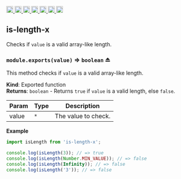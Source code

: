 <a
  href="https://travis-ci.org/Xotic750/is-length-x"
  title="Travis status">
<img
  src="https://travis-ci.org/Xotic750/is-length-x.svg?branch=master"
  alt="Travis status" height="18">
</a>
<a
  href="https://david-dm.org/Xotic750/is-length-x"
  title="Dependency status">
<img src="https://david-dm.org/Xotic750/is-length-x/status.svg"
  alt="Dependency status" height="18"/>
</a>
<a
  href="https://david-dm.org/Xotic750/is-length-x?type=dev"
  title="devDependency status">
<img src="https://david-dm.org/Xotic750/is-length-x/dev-status.svg"
  alt="devDependency status" height="18"/>
</a>
<a
  href="https://badge.fury.io/js/is-length-x"
  title="npm version">
<img src="https://badge.fury.io/js/is-length-x.svg"
  alt="npm version" height="18">
</a>
<a
  href="https://www.jsdelivr.com/package/npm/is-length-x"
  title="jsDelivr hits">
<img src="https://data.jsdelivr.com/v1/package/npm/is-length-x/badge?style=rounded"
  alt="jsDelivr hits" height="18">
</a>
<a
  href="https://bettercodehub.com/results/Xotic750/is-length-x"
  title="bettercodehub score">
<img src="https://bettercodehub.com/edge/badge/Xotic750/is-length-x?branch=master"
  alt="bettercodehub score" height="18">
</a>
<a
  href="https://coveralls.io/github/Xotic750/is-length-x?branch=master"
  title="Coverage Status">
<img src="https://coveralls.io/repos/github/Xotic750/is-length-x/badge.svg?branch=master"
  alt="Coverage Status" height="18">
</a>

<a name="module_is-length-x"></a>

## is-length-x

Checks if `value` is a valid array-like length.

<a name="exp_module_is-length-x--module.exports"></a>

### `module.exports(value)` ⇒ <code>boolean</code> ⏏

This method checks if `value` is a valid array-like length.

**Kind**: Exported function  
**Returns**: <code>boolean</code> - Returns `true` if `value` is a valid length, else `false`.

| Param | Type            | Description         |
| ----- | --------------- | ------------------- |
| value | <code>\*</code> | The value to check. |

**Example**

```js
import isLength from 'is-length-x';

console.log(isLength(3)); // => true
console.log(isLength(Number.MIN_VALUE)); // => false
console.log(isLength(Infinity)); // => false
console.log(isLength('3')); // => false
```
